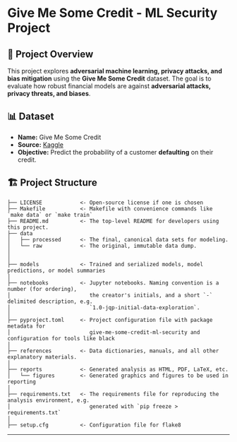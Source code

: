 # Give Me Some Credit - ML Security Project

## 📌 Project Overview
This project explores **adversarial machine learning, privacy attacks, and bias mitigation** using the **Give Me Some Credit** dataset. The goal is to evaluate how robust financial models are against **adversarial attacks, privacy threats, and biases**.

## 📊 Dataset
- **Name:** Give Me Some Credit
- **Source:** [Kaggle](https://www.kaggle.com/datasets/samhita/give-me-some-credit-dataset)
- **Objective:** Predict the probability of a customer **defaulting** on their credit.

## 🏗️ Project Structure


```
├── LICENSE            <- Open-source license if one is chosen
├── Makefile           <- Makefile with convenience commands like `make data` or `make train`
├── README.md          <- The top-level README for developers using this project.
├── data
│   ├── processed      <- The final, canonical data sets for modeling.
│   └── raw            <- The original, immutable data dump.
│
│
├── models             <- Trained and serialized models, model predictions, or model summaries
│
├── notebooks          <- Jupyter notebooks. Naming convention is a number (for ordering),
│                         the creator's initials, and a short `-` delimited description, e.g.
│                         `1.0-jqp-initial-data-exploration`.
│
├── pyproject.toml     <- Project configuration file with package metadata for 
│                         give-me-some-credit-ml-security and configuration for tools like black
│
├── references         <- Data dictionaries, manuals, and all other explanatory materials.
│
├── reports            <- Generated analysis as HTML, PDF, LaTeX, etc.
│   └── figures        <- Generated graphics and figures to be used in reporting
│
├── requirements.txt   <- The requirements file for reproducing the analysis environment, e.g.
│                         generated with `pip freeze > requirements.txt`
│
├── setup.cfg          <- Configuration file for flake8
```

--------

